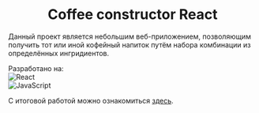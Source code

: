 <h1 align="center">Coffee constructor React</h1>

Данный проект является небольшим веб-приложением, позволяющим получить тот или иной кофейный напиток путём набора комбинации из определённых ингридиентов.  

Разработано на:  
![React](https://img.shields.io/badge/react-%2320232a.svg?style=for-the-badge&logo=react&logoColor=%2361DAFB)  
![JavaScript](https://img.shields.io/badge/javascript-%23323330.svg?style=for-the-badge&logo=javascript&logoColor=%23F7DF1E)  

С итоговой работой можно ознакомиться [здесь](https://e-zybkin.github.io/coffee_constructor_react/).
